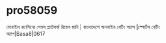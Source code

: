 # pro58059
মোবাইল ক্যাসিনো গেমস প্ল্যাটফর্ম রিয়েল মানি | বাংলাদেশে অনলাইন বেটিং অ্যাপ |স্পোর্টস বেটিং অ্যাপ|Basa8|0617 
